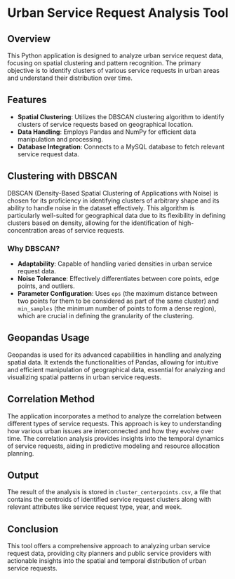 # Urban Service Request Analysis Tool

## Overview

This Python application is designed to analyze urban service request data, focusing on spatial clustering and pattern recognition. The primary objective is to identify clusters of various service requests in urban areas and understand their distribution over time.

## Features

- **Spatial Clustering**: Utilizes the DBSCAN clustering algorithm to identify clusters of service requests based on geographical location.
- **Data Handling**: Employs Pandas and NumPy for efficient data manipulation and processing.
- **Database Integration**: Connects to a MySQL database to fetch relevant service request data.

## Clustering with DBSCAN

DBSCAN (Density-Based Spatial Clustering of Applications with Noise) is chosen for its proficiency in identifying clusters of arbitrary shape and its ability to handle noise in the dataset effectively. This algorithm is particularly well-suited for geographical data due to its flexibility in defining clusters based on density, allowing for the identification of high-concentration areas of service requests.

### Why DBSCAN?

- **Adaptability**: Capable of handling varied densities in urban service request data.
- **Noise Tolerance**: Effectively differentiates between core points, edge points, and outliers.
- **Parameter Configuration**: Uses `eps` (the maximum distance between two points for them to be considered as part of the same cluster) and `min_samples` (the minimum number of points to form a dense region), which are crucial in defining the granularity of the clustering.

## Geopandas Usage

Geopandas is used for its advanced capabilities in handling and analyzing spatial data. It extends the functionalities of Pandas, allowing for intuitive and efficient manipulation of geographical data, essential for analyzing and visualizing spatial patterns in urban service requests.

## Correlation Method

The application incorporates a method to analyze the correlation between different types of service requests. This approach is key to understanding how various urban issues are interconnected and how they evolve over time. The correlation analysis provides insights into the temporal dynamics of service requests, aiding in predictive modeling and resource allocation planning.

## Output

The result of the analysis is stored in `cluster_centerpoints.csv`, a file that contains the centroids of identified service request clusters along with relevant attributes like service request type, year, and week.

## Conclusion

This tool offers a comprehensive approach to analyzing urban service request data, providing city planners and public service providers with actionable insights into the spatial and temporal distribution of urban service requests.

